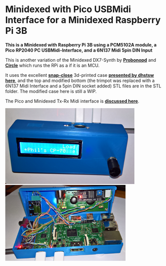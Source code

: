 # Minidexed with Pico USBMidi Interface for a Minidexed Raspberry Pi 3B

**This is a Minidexed with Raspberry Pi 3B using a PCM5102A module, a Pico RP2040 PC USBMidi-Interface, and a 6N137 Midi 5pin DIN Input**

This is another variation of the Minidexed DX7-Synth by [**Probonopd**](https://github.com/probonopd/MiniDexed) and [**Circle**](https://github.com/rsta2/circle) which runs the RPi as a if it is an MCU. 

It uses the excellent [**snap-close**](images/DHSbuild.png) 3d-printed case [**presented by dhstsw here**](https://github.com/probonopd/MiniDexed/discussions/165), and the top and modified bottom (the trimpot was replaced with a 6N137 Midi Interface and a 5pin DIN socket added) STL files are in the STL folder. The modified case here is still a WIP. 

The Pico and Minidexed Tx-Rx Midi interface is [**discussed here**](https://github.com/TobiasVanDyk/Microdexed-Synth-Variations/tree/main/PicoUSBMidi-PCInterface).

<p align="left">
<img src="images/minidexedpicopi2.png" height="240" /> 
<img src="images/minidexedpicopi1.png" height="240" /> 
</p>
